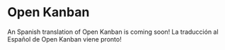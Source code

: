 
# Open Kanban

An Spanish translation of Open Kanban is coming soon!
La traducción al Español de Open Kanban viene pronto!
